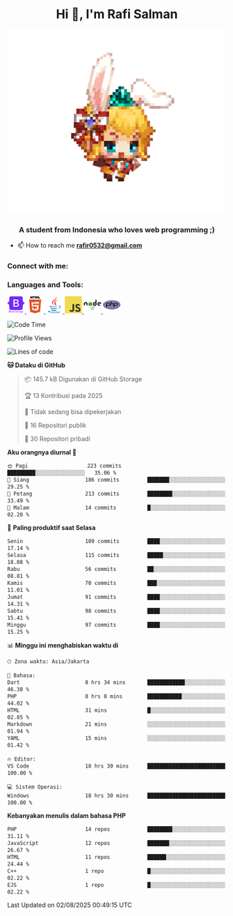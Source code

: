 <h1 align="center">Hi 👋, I'm Rafi Salman</h1>
<img src="img/lp.gif" /> 
<h3 align="center">A student from Indonesia who loves web programming ;)</h3>

- 📫 How to reach me **rafir0532@gmail.com**

<h3 align="left">Connect with me:</h3>
<p align="left">
</p>

<h3 align="left">Languages and Tools:</h3>
<p align="left"> <a href="https://getbootstrap.com" target="_blank" rel="noreferrer"> <img src="https://raw.githubusercontent.com/devicons/devicon/master/icons/bootstrap/bootstrap-plain-wordmark.svg" alt="bootstrap" width="40" height="40"/> </a> <a href="https://www.w3.org/html/" target="_blank" rel="noreferrer"> <img src="https://raw.githubusercontent.com/devicons/devicon/master/icons/html5/html5-original-wordmark.svg" alt="html5" width="40" height="40"/> </a> <a href="https://www.java.com" target="_blank" rel="noreferrer"> <img src="https://raw.githubusercontent.com/devicons/devicon/master/icons/java/java-original.svg" alt="java" width="40" height="40"/> </a> <a href="https://developer.mozilla.org/en-US/docs/Web/JavaScript" target="_blank" rel="noreferrer"> <img src="https://raw.githubusercontent.com/devicons/devicon/master/icons/javascript/javascript-original.svg" alt="javascript" width="40" height="40"/> </a> <a href="https://nodejs.org" target="_blank" rel="noreferrer"> <img src="https://raw.githubusercontent.com/devicons/devicon/master/icons/nodejs/nodejs-original-wordmark.svg" alt="nodejs" width="40" height="40"/> </a> <a href="https://www.php.net" target="_blank" rel="noreferrer"> <img src="https://raw.githubusercontent.com/devicons/devicon/master/icons/php/php-original.svg" alt="php" width="40" height="40"/> </a> </p>

<!--START_SECTION:waka-->
![Code Time](http://img.shields.io/badge/Code%20Time-552%20hrs%2028%20mins-blue)

![Profile Views](http://img.shields.io/badge/Profil%20dilihat-2-blue)

![Lines of code](https://img.shields.io/badge/Sejak%20Hello%20World%20aku%20telah%20menulis-1.8%20million%20baris%20kode-blue)

**🐱 Dataku di GitHub** 

> 📦 145.7 kB Digunakan di GitHub Storage 
 > 
> 🏆 13 Kontribusi pada 2025
 > 
> 🚫 Tidak sedang bisa dipekerjakan
 > 
> 📜 16 Repositori publik 
 > 
> 🔑 30 Repositori pribadi 
 > 
**Aku orangnya diurnal 🐤** 

```text
🌞 Pagi                   223 commits         █████████░░░░░░░░░░░░░░░░   35.06 % 
🌆 Siang                  186 commits         ███████░░░░░░░░░░░░░░░░░░   29.25 % 
🌃 Petang                 213 commits         ████████░░░░░░░░░░░░░░░░░   33.49 % 
🌙 Malam                  14 commits          █░░░░░░░░░░░░░░░░░░░░░░░░   02.20 % 
```
📅 **Paling produktif saat Selasa** 

```text
Senin                    109 commits         ████░░░░░░░░░░░░░░░░░░░░░   17.14 % 
Selasa                   115 commits         █████░░░░░░░░░░░░░░░░░░░░   18.08 % 
Rabu                     56 commits          ██░░░░░░░░░░░░░░░░░░░░░░░   08.81 % 
Kamis                    70 commits          ███░░░░░░░░░░░░░░░░░░░░░░   11.01 % 
Jumat                    91 commits          ████░░░░░░░░░░░░░░░░░░░░░   14.31 % 
Sabtu                    98 commits          ████░░░░░░░░░░░░░░░░░░░░░   15.41 % 
Minggu                   97 commits          ████░░░░░░░░░░░░░░░░░░░░░   15.25 % 
```


📊 **Minggu ini menghabiskan waktu di** 

```text
🕑︎ Zona waktu: Asia/Jakarta

💬 Bahasa: 
Dart                     8 hrs 34 mins       ████████████░░░░░░░░░░░░░   46.38 % 
PHP                      8 hrs 8 mins        ███████████░░░░░░░░░░░░░░   44.02 % 
HTML                     31 mins             █░░░░░░░░░░░░░░░░░░░░░░░░   02.85 % 
Markdown                 21 mins             ░░░░░░░░░░░░░░░░░░░░░░░░░   01.94 % 
YAML                     15 mins             ░░░░░░░░░░░░░░░░░░░░░░░░░   01.42 % 

🔥 Editor: 
VS Code                  18 hrs 30 mins      █████████████████████████   100.00 % 

💻 Sistem Operasi: 
Windows                  18 hrs 30 mins      █████████████████████████   100.00 % 
```

**Kebanyakan menulis dalam bahasa PHP** 

```text
PHP                      14 repos            ████████░░░░░░░░░░░░░░░░░   31.11 % 
JavaScript               12 repos            ███████░░░░░░░░░░░░░░░░░░   26.67 % 
HTML                     11 repos            ██████░░░░░░░░░░░░░░░░░░░   24.44 % 
C++                      1 repo              █░░░░░░░░░░░░░░░░░░░░░░░░   02.22 % 
EJS                      1 repo              █░░░░░░░░░░░░░░░░░░░░░░░░   02.22 % 
```




 Last Updated on 02/08/2025 00:49:15 UTC
<!--END_SECTION:waka-->

